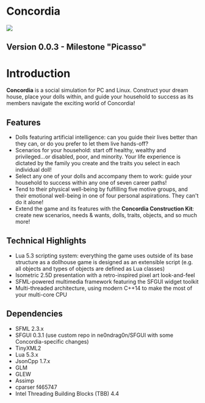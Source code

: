 Concordia
=========

<img src="http://i.imgur.com/3xK1zDE.png">

## Version 0.0.3 - Milestone "Picasso"

# Introduction

**Concordia** is a social simulation for PC and Linux. Construct your dream house, place your dolls within, and guide your household to success as its members navigate the exciting world of Concordia!

## Features

* Dolls featuring artificial intelligence: can you guide their lives better than they can, or do you prefer to let them live hands-off?
* Scenarios for your household: start off healthy, wealthy and privileged...or disabled, poor, and minority. Your life experience is dictated by the family you create and the traits you select in each individual doll!
* Select any one of your dolls and accompany them to work: guide your household to success within any one of seven career paths!
* Tend to their physical well-being by fulfilling five motive groups, and their emotional well-being in one of four personal aspirations. They can't do it alone!
* Extend the game and its features with the **Concordia Construction Kit**: create new scenarios, needs & wants, dolls, traits, objects, and so much more!

## Technical Highlights

* Lua 5.3 scripting system: everything the game uses outside of its base structure as a dollhouse game is designed as an extensible script (e.g. all objects and types of objects are defined as Lua classes)
* Isometric 2.5D presentation with a retro-inspired pixel art look-and-feel
* SFML-powered multimedia framework featuring the SFGUI widget toolkit
* Multi-threaded architecture, using modern C++14 to make the most of your multi-core CPU

## Dependencies
* SFML 2.3.x
* SFGUI 0.3.1 (use custom repo in ne0ndrag0n/SFGUI with some Concordia-specific changes)
* TinyXML2
* Lua 5.3.x
* JsonCpp 1.7.x
* GLM
* GLEW
* Assimp
* cparser f465747
* Intel Threading Building Blocks (TBB) 4.4
